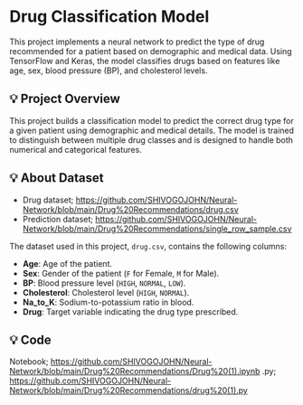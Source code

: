 # Drug Classification Model

This project implements a neural network to predict the type of drug recommended for a patient based on demographic and medical data. Using TensorFlow and Keras, the model classifies drugs based on features like age, sex, blood pressure (BP), and cholesterol levels. 

## 💡 Project Overview
This project builds a classification model to predict the correct drug type for a given patient using demographic and medical details. The model is trained to distinguish between multiple drug classes and is designed to handle both numerical and categorical features. 

## 💡 About Dataset
- Drug dataset; https://github.com/SHIVOGOJOHN/Neural-Network/blob/main/Drug%20Recommendations/drug.csv
- Prediction dataset; https://github.com/SHIVOGOJOHN/Neural-Network/blob/main/Drug%20Recommendations/single_row_sample.csv
  
The dataset used in this project, `drug.csv`, contains the following columns:
- **Age**: Age of the patient.
- **Sex**: Gender of the patient (`F` for Female, `M` for Male).
- **BP**: Blood pressure level (`HIGH`, `NORMAL`, `LOW`).
- **Cholesterol**: Cholesterol level (`HIGH`, `NORMAL`).
- **Na_to_K**: Sodium-to-potassium ratio in blood.
- **Drug**: Target variable indicating the drug type prescribed.

  

## 💡 Code
Notebook; https://github.com/SHIVOGOJOHN/Neural-Network/blob/main/Drug%20Recommendations/Drug%20(1).ipynb
.py; https://github.com/SHIVOGOJOHN/Neural-Network/blob/main/Drug%20Recommendations/drug%20(1).py





